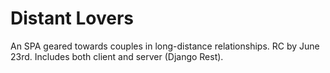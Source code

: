 # Distant Lovers

An SPA geared towards couples in long-distance relationships. RC by June 23rd.
Includes both client and server (Django Rest).
